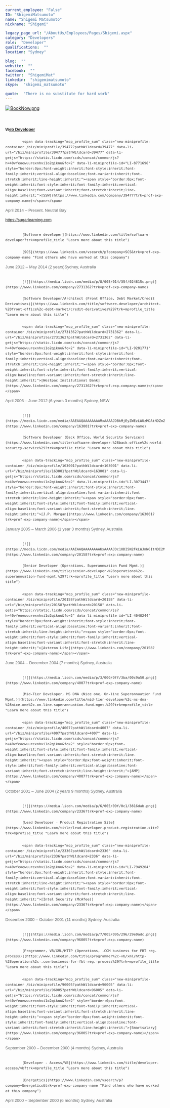 ```yaml
---
current_employee: "False"
ID: "ShigemiMatsumoto"
name: "Shigemi Matsumoto"
nickname: "Shigemi"

legacy_page_url: "/AboutUs/Employees/Pages/Shigemi.aspx"
category: "Developers"
role:  "Developer"
qualifications:  ""
location: "Sydney"

blog:  ""
website:  ""
facebook:  ""
twitter:  "ShigemiMat"
linkedin:  "shigemimatsumoto"
skype:  "shigemi_matsumoto"

quote:  "There is no substitute for hard work"
---
```


​[![BookNow.png](/Images/Bio/BookNow.png)](http://veethere.com/With/Shigemi)​​​​​<span style="line-height:18px;">​​  
</span>
<div class="editable-item section-item current-position" style="margin-bottom:30px;border:0px;font-size:13px;font-family:arial, sans-serif;vertical-align:baseline;font-stretch:inherit;line-height:17px;color:#333333;"><div style="border:0px;font-weight:inherit;font-style:inherit;font-family:inherit;vertical-align:baseline;font-variant:inherit;font-stretch:inherit;line-height:inherit;">​​​

#### W[eb Developer](https://www.linkedin.com/title/web-developer?trk=mprofile_title "Learn more about this title")

##### 
            <span data-tracking="mcp_profile_sum" class="new-miniprofile-container /biz/miniprofile/39477?pathWildcard=39477" data-li-url="/biz/miniprofile/39477?pathWildcard=39477" data-li-getjs="https://static.licdn.com/scds/concat/common/js?h=40vfeoewuurexnhvi1o2qiknu&fc=2" data-li-miniprofile-id="LI-8771696" style="border:0px;font-weight:inherit;font-style:inherit;font-family:inherit;vertical-align:baseline;font-variant:inherit;font-stretch:inherit;line-height:inherit;"><span style="border:0px;font-weight:inherit;font-style:inherit;font-family:inherit;vertical-align:baseline;font-variant:inherit;font-stretch:inherit;line-height:inherit;">[SSW](https://www.linkedin.com/company/39477?trk=prof-exp-company-name)</span></span>

<span class="experience-date-locale" style="margin-top:3px;border:0px;font-weight:inherit;font-style:inherit;font-family:inherit;vertical-align:baseline;font-variant:inherit;font-stretch:inherit;display:block;color:#66696a;"><time style="border:0px;font-style:inherit;font-variant:inherit;font-weight:inherit;font-stretch:inherit;line-height:inherit;font-family:inherit;vertical-align:baseline;">April 2014</time> – Present. <span class="locality" style="border:0px;font-weight:inherit;font-style:inherit;font-family:inherit;vertical-align:baseline;font-variant:inherit;font-stretch:inherit;line-height:inherit;">Neutral Bay</span></span>

https://sugarlearning.com
</div></div><div class="editable-item section-item past-position" style="margin-bottom:30px;border:0px;font-size:13px;font-family:arial, sans-serif;vertical-align:baseline;font-stretch:inherit;line-height:17px;color:#333333;"><div style="border:0px;font-weight:inherit;font-style:inherit;font-family:inherit;vertical-align:baseline;font-variant:inherit;font-stretch:inherit;line-height:inherit;">

#### 
            [Software developer](https://www.linkedin.com/title/software-developer?trk=mprofile_title "Learn more about this title")

##### 
            [SCS](https://www.linkedin.com/vsearch/p?company=SCS&trk=prof-exp-company-name "Find others who have worked at this company")

<span class="experience-date-locale" style="margin-top:3px;border:0px;font-weight:inherit;font-style:inherit;font-family:inherit;vertical-align:baseline;font-variant:inherit;font-stretch:inherit;display:block;color:#66696a;"><time style="border:0px;font-style:inherit;font-variant:inherit;font-weight:inherit;font-stretch:inherit;line-height:inherit;font-family:inherit;vertical-align:baseline;">June 2012</time> – <time style="border:0px;font-style:inherit;font-variant:inherit;font-weight:inherit;font-stretch:inherit;line-height:inherit;font-family:inherit;vertical-align:baseline;">May 2014</time> (2 years)<span class="locality" style="border:0px;font-weight:inherit;font-style:inherit;font-family:inherit;vertical-align:baseline;font-variant:inherit;font-stretch:inherit;line-height:inherit;">Sydney, Australia</span></span></div></div><div class="editable-item section-item past-position" style="margin-bottom:30px;border:0px;font-size:13px;font-family:arial, sans-serif;vertical-align:baseline;font-stretch:inherit;line-height:17px;color:#333333;"><div style="border:0px;font-weight:inherit;font-style:inherit;font-family:inherit;vertical-align:baseline;font-variant:inherit;font-stretch:inherit;line-height:inherit;">

##### 
            [![](https://media.licdn.com/media/p/8/005/014/35f/024815c.png)](https://www.linkedin.com/company/2731362?trk=prof-exp-company-name)

#### 
            [Software Developer/Architect (Front Office, Debt Market/Credit Derivatives)](https://www.linkedin.com/title/software-developer/architect-%28front-office%2c-debt-market/credit-derivatives%29?trk=mprofile_title "Learn more about this title")

##### 
            <span data-tracking="mcp_profile_sum" class="new-miniprofile-container /biz/miniprofile/2731362?pathWildcard=2731362" data-li-url="/biz/miniprofile/2731362?pathWildcard=2731362" data-li-getjs="https://static.licdn.com/scds/concat/common/js?h=40vfeoewuurexnhvi1o2qiknu&fc=2" data-li-miniprofile-id="LI-9281771" style="border:0px;font-weight:inherit;font-style:inherit;font-family:inherit;vertical-align:baseline;font-variant:inherit;font-stretch:inherit;line-height:inherit;"><span style="border:0px;font-weight:inherit;font-style:inherit;font-family:inherit;vertical-align:baseline;font-variant:inherit;font-stretch:inherit;line-height:inherit;">[Westpac Institutional Bank](https://www.linkedin.com/company/2731362?trk=prof-exp-company-name)</span></span>

<span class="experience-date-locale" style="margin-top:3px;border:0px;font-weight:inherit;font-style:inherit;font-family:inherit;vertical-align:baseline;font-variant:inherit;font-stretch:inherit;display:block;color:#66696a;"><time style="border:0px;font-style:inherit;font-variant:inherit;font-weight:inherit;font-stretch:inherit;line-height:inherit;font-family:inherit;vertical-align:baseline;">April 2006</time> – <time style="border:0px;font-style:inherit;font-variant:inherit;font-weight:inherit;font-stretch:inherit;line-height:inherit;font-family:inherit;vertical-align:baseline;">June 2012</time> (6 years 3 months) <span class="locality" style="border:0px;font-weight:inherit;font-style:inherit;font-family:inherit;vertical-align:baseline;font-variant:inherit;font-stretch:inherit;line-height:inherit;">Sydney, NSW</span></span></div></div><div class="editable-item section-item past-position" style="margin-bottom:30px;border:0px;font-size:13px;font-family:arial, sans-serif;vertical-align:baseline;font-stretch:inherit;line-height:17px;color:#333333;"><div style="border:0px;font-weight:inherit;font-style:inherit;font-family:inherit;vertical-align:baseline;font-variant:inherit;font-stretch:inherit;line-height:inherit;">

##### 
            [![](https://media.licdn.com/media/AAEAAQAAAAAAAAMxAAAAJDBkMjEyZWEzLWUzMDAtNDZmZS05NmVjLTA0NzM5ODc3MTUyYg.png)](https://www.linkedin.com/company/163001?trk=prof-exp-company-name)

#### 
            [Software Developer (Back Office, World Security Service)](https://www.linkedin.com/title/software-developer-%28back-office%2c-world-security-service%29?trk=mprofile_title "Learn more about this title")

##### 
            <span data-tracking="mcp_profile_sum" class="new-miniprofile-container /biz/miniprofile/163001?pathWildcard=163001" data-li-url="/biz/miniprofile/163001?pathWildcard=163001" data-li-getjs="https://static.licdn.com/scds/concat/common/js?h=40vfeoewuurexnhvi1o2qiknu&fc=2" data-li-miniprofile-id="LI-3073447" style="border:0px;font-weight:inherit;font-style:inherit;font-family:inherit;vertical-align:baseline;font-variant:inherit;font-stretch:inherit;line-height:inherit;"><span style="border:0px;font-weight:inherit;font-style:inherit;font-family:inherit;vertical-align:baseline;font-variant:inherit;font-stretch:inherit;line-height:inherit;">[J.P. Morgan](https://www.linkedin.com/company/163001?trk=prof-exp-company-name)</span></span>

<span class="experience-date-locale" style="margin-top:3px;border:0px;font-weight:inherit;font-style:inherit;font-family:inherit;vertical-align:baseline;font-variant:inherit;font-stretch:inherit;display:block;color:#66696a;"><time style="border:0px;font-style:inherit;font-variant:inherit;font-weight:inherit;font-stretch:inherit;line-height:inherit;font-family:inherit;vertical-align:baseline;">January 2005</time> – <time style="border:0px;font-style:inherit;font-variant:inherit;font-weight:inherit;font-stretch:inherit;line-height:inherit;font-family:inherit;vertical-align:baseline;">March 2006</time> (1 year 3 months) <span class="locality" style="border:0px;font-weight:inherit;font-style:inherit;font-family:inherit;vertical-align:baseline;font-variant:inherit;font-stretch:inherit;line-height:inherit;">Sydney, Australia</span></span></div></div><div class="editable-item section-item past-position" style="margin-bottom:30px;border:0px;font-size:13px;font-family:arial, sans-serif;vertical-align:baseline;font-stretch:inherit;line-height:17px;color:#333333;"><div style="border:0px;font-weight:inherit;font-style:inherit;font-family:inherit;vertical-align:baseline;font-variant:inherit;font-stretch:inherit;line-height:inherit;">

##### 
            [![](https://media.licdn.com/media/AAEAAQAAAAAAAAKxAAAAJDc1ODI5N2FkLWJmNGItNDI2MC04YTM5LTU0OTI4YmExMmU0Mg.png)](https://www.linkedin.com/company/20158?trk=prof-exp-company-name)

#### 
            [Senior Developer (Operations, Superannuation Fund Mgmt.)](https://www.linkedin.com/title/senior-developer-%28operations%2c-superannuation-fund-mgmt.%29?trk=mprofile_title "Learn more about this title")

##### 
            <span data-tracking="mcp_profile_sum" class="new-miniprofile-container /biz/miniprofile/20158?pathWildcard=20158" data-li-url="/biz/miniprofile/20158?pathWildcard=20158" data-li-getjs="https://static.licdn.com/scds/concat/common/js?h=40vfeoewuurexnhvi1o2qiknu&fc=2" data-li-miniprofile-id="LI-4040244" style="border:0px;font-weight:inherit;font-style:inherit;font-family:inherit;vertical-align:baseline;font-variant:inherit;font-stretch:inherit;line-height:inherit;"><span style="border:0px;font-weight:inherit;font-style:inherit;font-family:inherit;vertical-align:baseline;font-variant:inherit;font-stretch:inherit;line-height:inherit;">[Asteron Life](https://www.linkedin.com/company/20158?trk=prof-exp-company-name)</span></span>

<span class="experience-date-locale" style="margin-top:3px;border:0px;font-weight:inherit;font-style:inherit;font-family:inherit;vertical-align:baseline;font-variant:inherit;font-stretch:inherit;display:block;color:#66696a;"><time style="border:0px;font-style:inherit;font-variant:inherit;font-weight:inherit;font-stretch:inherit;line-height:inherit;font-family:inherit;vertical-align:baseline;">June 2004</time> – <time style="border:0px;font-style:inherit;font-variant:inherit;font-weight:inherit;font-stretch:inherit;line-height:inherit;font-family:inherit;vertical-align:baseline;">December 2004</time> (7 months) <span class="locality" style="border:0px;font-weight:inherit;font-style:inherit;font-family:inherit;vertical-align:baseline;font-variant:inherit;font-stretch:inherit;line-height:inherit;">Sydney, Australia</span></span></div></div><div class="editable-item section-item past-position" style="margin-bottom:30px;border:0px;font-size:13px;font-family:arial, sans-serif;vertical-align:baseline;font-stretch:inherit;line-height:17px;color:#333333;"><div style="border:0px;font-weight:inherit;font-style:inherit;font-family:inherit;vertical-align:baseline;font-variant:inherit;font-stretch:inherit;line-height:inherit;">

##### 
            [![](https://media.licdn.com/media/p/3/000/0ff/3ba/00c9a50.png)](https://www.linkedin.com/company/4007?trk=prof-exp-company-name)

#### 
            [Mid-Tier Developer, MS DNA (Nice one, On-line Superannuation Fund Mgmt.)](https://www.linkedin.com/title/mid-tier-developer%2c-ms-dna-%28nice-one%2c-on-line-superannuation-fund-mgmt.%29?trk=mprofile_title "Learn more about this title")

##### 
            <span data-tracking="mcp_profile_sum" class="new-miniprofile-container /biz/miniprofile/4007?pathWildcard=4007" data-li-url="/biz/miniprofile/4007?pathWildcard=4007" data-li-getjs="https://static.licdn.com/scds/concat/common/js?h=40vfeoewuurexnhvi1o2qiknu&fc=2" style="border:0px;font-weight:inherit;font-style:inherit;font-family:inherit;vertical-align:baseline;font-variant:inherit;font-stretch:inherit;line-height:inherit;"><span style="border:0px;font-weight:inherit;font-style:inherit;font-family:inherit;vertical-align:baseline;font-variant:inherit;font-stretch:inherit;line-height:inherit;">[AMP](https://www.linkedin.com/company/4007?trk=prof-exp-company-name)</span></span>

<span class="experience-date-locale" style="margin-top:3px;border:0px;font-weight:inherit;font-style:inherit;font-family:inherit;vertical-align:baseline;font-variant:inherit;font-stretch:inherit;display:block;color:#66696a;"><time style="border:0px;font-style:inherit;font-variant:inherit;font-weight:inherit;font-stretch:inherit;line-height:inherit;font-family:inherit;vertical-align:baseline;">October 2001</time> – <time style="border:0px;font-style:inherit;font-variant:inherit;font-weight:inherit;font-stretch:inherit;line-height:inherit;font-family:inherit;vertical-align:baseline;">June 2004</time> (2 years 9 months) <span class="locality" style="border:0px;font-weight:inherit;font-style:inherit;font-family:inherit;vertical-align:baseline;font-variant:inherit;font-stretch:inherit;line-height:inherit;">Sydney, Australia</span></span></div></div><div class="editable-item section-item past-position" style="margin-bottom:30px;border:0px;font-size:13px;font-family:arial, sans-serif;vertical-align:baseline;font-stretch:inherit;line-height:17px;color:#333333;"><div style="border:0px;font-weight:inherit;font-style:inherit;font-family:inherit;vertical-align:baseline;font-variant:inherit;font-stretch:inherit;line-height:inherit;">

##### 
            [![](https://media.licdn.com/media/p/6/005/09f/0c1/3816dab.png)](https://www.linkedin.com/company/2336?trk=prof-exp-company-name)

#### 
            [Lead Developer - Product Registration Site](https://www.linkedin.com/title/lead-developer-product-registration-site?trk=mprofile_title "Learn more about this title")

##### 
            <span data-tracking="mcp_profile_sum" class="new-miniprofile-container /biz/miniprofile/2336?pathWildcard=2336" data-li-url="/biz/miniprofile/2336?pathWildcard=2336" data-li-getjs="https://static.licdn.com/scds/concat/common/js?h=40vfeoewuurexnhvi1o2qiknu&fc=2" data-li-miniprofile-id="LI-7949204" style="border:0px;font-weight:inherit;font-style:inherit;font-family:inherit;vertical-align:baseline;font-variant:inherit;font-stretch:inherit;line-height:inherit;"><span style="border:0px;font-weight:inherit;font-style:inherit;font-family:inherit;vertical-align:baseline;font-variant:inherit;font-stretch:inherit;line-height:inherit;">[Intel Security (McAfee)](https://www.linkedin.com/company/2336?trk=prof-exp-company-name)</span></span>

<span class="experience-date-locale" style="margin-top:3px;border:0px;font-weight:inherit;font-style:inherit;font-family:inherit;vertical-align:baseline;font-variant:inherit;font-stretch:inherit;display:block;color:#66696a;"><time style="border:0px;font-style:inherit;font-variant:inherit;font-weight:inherit;font-stretch:inherit;line-height:inherit;font-family:inherit;vertical-align:baseline;">December 2000</time> – <time style="border:0px;font-style:inherit;font-variant:inherit;font-weight:inherit;font-stretch:inherit;line-height:inherit;font-family:inherit;vertical-align:baseline;">October 2001</time> (11 months) <span class="locality" style="border:0px;font-weight:inherit;font-style:inherit;font-family:inherit;vertical-align:baseline;font-variant:inherit;font-stretch:inherit;line-height:inherit;">Sydney, Australia</span></span></div></div><div class="editable-item section-item past-position" style="margin-bottom:30px;border:0px;font-size:13px;font-family:arial, sans-serif;vertical-align:baseline;font-stretch:inherit;line-height:17px;color:#333333;"><div style="border:0px;font-weight:inherit;font-style:inherit;font-family:inherit;vertical-align:baseline;font-variant:inherit;font-stretch:inherit;line-height:inherit;">

##### 
            [![](https://media.licdn.com/media/p/7/005/095/296/29e0adc.png)](https://www.linkedin.com/company/96005?trk=prof-exp-company-name)

#### 
            [Programmer, VB/XML/HTTP (Operations, .COM business for FBT reg. process)](https://www.linkedin.com/title/programmer%2c-vb/xml/http-%28operations%2c-.com-business-for-fbt-reg.-process%29?trk=mprofile_title "Learn more about this title")

##### 
            <span data-tracking="mcp_profile_sum" class="new-miniprofile-container /biz/miniprofile/96005?pathWildcard=96005" data-li-url="/biz/miniprofile/96005?pathWildcard=96005" data-li-getjs="https://static.licdn.com/scds/concat/common/js?h=40vfeoewuurexnhvi1o2qiknu&fc=2" style="border:0px;font-weight:inherit;font-style:inherit;font-family:inherit;vertical-align:baseline;font-variant:inherit;font-stretch:inherit;line-height:inherit;"><span style="border:0px;font-weight:inherit;font-style:inherit;font-family:inherit;vertical-align:baseline;font-variant:inherit;font-stretch:inherit;line-height:inherit;">[Smartsalary](https://www.linkedin.com/company/96005?trk=prof-exp-company-name)</span></span>

<span class="experience-date-locale" style="margin-top:3px;border:0px;font-weight:inherit;font-style:inherit;font-family:inherit;vertical-align:baseline;font-variant:inherit;font-stretch:inherit;display:block;color:#66696a;"><time style="border:0px;font-style:inherit;font-variant:inherit;font-weight:inherit;font-stretch:inherit;line-height:inherit;font-family:inherit;vertical-align:baseline;">September 2000</time> – <time style="border:0px;font-style:inherit;font-variant:inherit;font-weight:inherit;font-stretch:inherit;line-height:inherit;font-family:inherit;vertical-align:baseline;">December 2000</time> (4 months) <span class="locality" style="border:0px;font-weight:inherit;font-style:inherit;font-family:inherit;vertical-align:baseline;font-variant:inherit;font-stretch:inherit;line-height:inherit;">Sydney, Australia</span></span></div></div><div class="editable-item section-item past-position" style="margin-bottom:30px;border:0px;font-size:13px;font-family:arial, sans-serif;vertical-align:baseline;font-stretch:inherit;line-height:17px;color:#333333;"><div style="border:0px;font-weight:inherit;font-style:inherit;font-family:inherit;vertical-align:baseline;font-variant:inherit;font-stretch:inherit;line-height:inherit;">

#### 
            [Developer - Access/VB](https://www.linkedin.com/title/developer-access/vb?trk=mprofile_title "Learn more about this title")

##### 
            [Energetics](https://www.linkedin.com/vsearch/p?company=Energetics&trk=prof-exp-company-name "Find others who have worked at this company")

<span class="experience-date-locale" style="margin-top:3px;border:0px;font-weight:inherit;font-style:inherit;font-family:inherit;vertical-align:baseline;font-variant:inherit;font-stretch:inherit;display:block;color:#66696a;"><time style="border:0px;font-style:inherit;font-variant:inherit;font-weight:inherit;font-stretch:inherit;line-height:inherit;font-family:inherit;vertical-align:baseline;">April 2000</time> – <time style="border:0px;font-style:inherit;font-variant:inherit;font-weight:inherit;font-stretch:inherit;line-height:inherit;font-family:inherit;vertical-align:baseline;">September 2000</time> (6 months) <span class="locality" style="border:0px;font-weight:inherit;font-style:inherit;font-family:inherit;vertical-align:baseline;font-variant:inherit;font-stretch:inherit;line-height:inherit;">Sydney, Australia​</span></span></div></div>